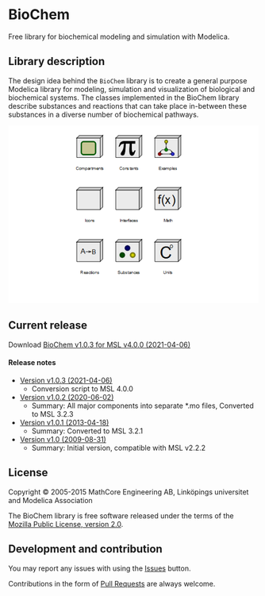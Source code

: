 ﻿# BioChem

Free library for biochemical modeling and simulation with Modelica.

## Library description

The design idea behind the `BioChem` library is to create a general purpose Modelica library
for modeling, simulation and visualization of biological and biochemical systems.
The classes implemented in the BioChem library describe substances and reactions that can
take place in-between these substances in a diverse number of biochemical pathways.


![Library](BioChem/Resources/Images/Library.png)


## Current release

Download [BioChem v1.0.3 for MSL v4.0.0 (2021-04-06)](../../archive/v1.0.3.zip)

#### Release notes

* [Version v1.0.3 (2021-04-06)](../../archive/v1.0.3.zip)
  * Conversion script to MSL 4.0.0
* [Version v1.0.2 (2020-06-02)](../../archive/v1.0.2.zip)
  * Summary: All major components into separate *.mo files, Converted to MSL 3.2.3
* [Version v1.0.1 (2013-04-18)](../../archive/v1.0.1.zip)
  * Summary: Converted to MSL 3.2.1
* [Version v1.0 (2009-08-31)](../../archive/v1.0.zip)
  * Summary: Initial version, compatible with MSL v2.2.2

## License

Copyright &copy; 2005-2015 MathCore Engineering AB, Linköpings universitet and Modelica Association

The BioChem library is free software released under the terms of the [Mozilla Public License, version 2.0](https://www.mozilla.org/MPL/2.0/).

## Development and contribution

You may report any issues with using the [Issues](https://github.com/OpenModelica/BioChem/issues) button.

Contributions in the form of [Pull Requests](https://github.com/OpenModelica/BioChem/pulls) are always welcome.
